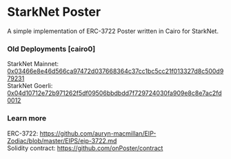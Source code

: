 # StarkNet Poster
A simple implementation of ERC-3722 Poster written in Cairo for StarkNet.

### Old Deployments [cairo0]
StarkNet Mainnet: [0x03466e8e46d566ca97472d037668364c37cc1bc5cc21f013327d8c500d979231](https://voyager.online/contract/0x03466e8e46d566ca97472d037668364c37cc1bc5cc21f013327d8c500d979231)  
StarkNet Goerli: [0x04d10712e72b971262f5df09506bbdbdd7f729724030fa909e8c8e7ac2fd0012](https://goerli.voyager.online/contract/0x04d10712e72b971262f5df09506bbdbdd7f729724030fa909e8c8e7ac2fd0012)

### Learn more
ERC-3722: https://github.com/auryn-macmillan/EIP-Zodiac/blob/master/EIPS/eip-3722.md  
Solidity contract: https://github.com/onPoster/contract  

